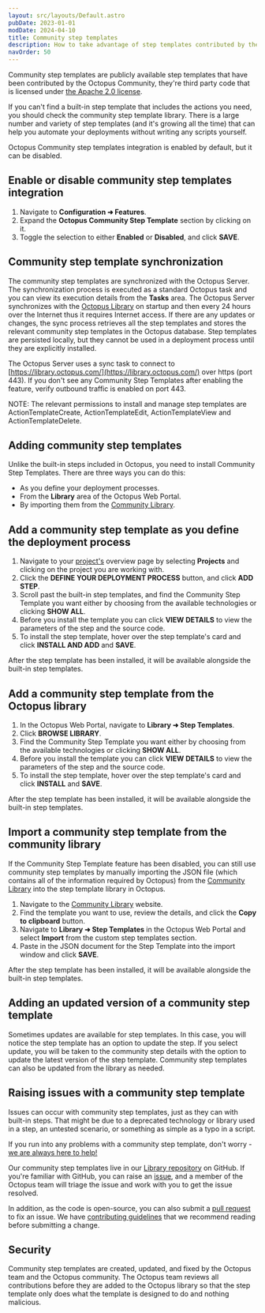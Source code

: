 ```yaml
---
layout: src/layouts/Default.astro
pubDate: 2023-01-01
modDate: 2024-04-10
title: Community step templates
description: How to take advantage of step templates contributed by the Octopus community.
navOrder: 50
---
```


Community step templates are publicly available step templates that have been contributed by the Octopus Community, they're third party code that is licensed under [the Apache 2.0 license](https://github.com/OctopusDeploy/Library/blob/master/LICENSE.txt).

If you can't find a built-in step template that includes the actions you need, you should check the community step template library. There is a large number and variety of step templates (and it's growing all the time) that can help you automate your deployments without writing any scripts yourself.

Octopus Community step templates integration is enabled by default, but it can be disabled.

## Enable or disable community step templates integration

1. Navigate to **Configuration ➜ Features**.
2. Expand the **Octopus Community Step Template** section by clicking on it.
3. Toggle the selection to either **Enabled** or **Disabled**, and click **SAVE**.

## Community step template synchronization

The community step templates are synchronized with the Octopus Server. The synchronization process is executed as a standard Octopus task and you can view its execution details from the **Tasks** area. The Octopus Server synchronizes with the [Octopus Library](https://library.octopus.com/) on startup and then every 24 hours over the Internet thus it requires Internet access. If there are any updates or changes, the sync process retrieves all the step templates and stores the relevant community step templates in the Octopus database. Step templates are persisted locally, but they cannot be used in a deployment process until they are explicitly installed.

The Octopus Server uses a sync task to connect to [https://library.octopus.com/](https://library.octopus.com/) over https (port 443). If you don't see any Community Step Templates after enabling the feature, verify outbound traffic is enabled on port 443.

NOTE: The relevant permissions to install and manage step templates are ActionTemplateCreate, ActionTemplateEdit, ActionTemplateView and ActionTemplateDelete.

## Adding community step templates

Unlike the built-in steps included in Octopus, you need to install Community Step Templates. There are three ways you can do this:

- As you define your deployment processes.
- From the **Library** area of the Octopus Web Portal.
- By importing them from the [Community Library](https://library.octopus.com/).

## Add a community step template as you define the deployment process

1. Navigate to your [project's](/docs/projects) overview page by selecting **Projects** and clicking on the project you are working with.
2. Click the **DEFINE YOUR DEPLOYMENT PROCESS** button, and click **ADD STEP**.
3. Scroll past the built-in step templates, and find the Community Step Template you want either by choosing from the available technologies or clicking **SHOW ALL**.
4. Before you install the template you can click **VIEW DETAILS** to view the parameters of the step and the source code.
5. To install the step template, hover over the step template's card and click **INSTALL AND ADD** and **SAVE**.

After the step template has been installed, it will be available alongside the built-in step templates.

## Add a community step template from the Octopus library

1. In the Octopus Web Portal, navigate to **Library ➜ Step Templates**.
2. Click **BROWSE LIBRARY**.
3. Find the Community Step Template you want either by choosing from the available technologies or clicking **SHOW ALL**.
4. Before you install the template you can click **VIEW DETAILS** to view the parameters of the step and the source code.
5. To install the step template, hover over the step template's card and click **INSTALL** and **SAVE**.

After the step template has been installed, it will be available alongside the built-in step templates.

## Import a community step template from the community library

If the Community Step Template feature has been disabled, you can still use community step templates by manually importing the JSON file (which contains all of the information required by Octopus) from the [Community Library](https://library.octopus.com/) into the step template library in Octopus.

1. Navigate to the [Community Library](https://library.octopus.com/) website.
2. Find the template you want to use, review the details, and click the **Copy to clipboard** button.
3. Navigate to **Library ➜ Step Templates** in the Octopus Web Portal and select **Import** from the custom step templates section.
4. Paste in the JSON document for the Step Template into the import window and click **SAVE**.

After the step template has been installed, it will be available alongside the built-in step templates.

## Adding an updated version of a community step template

Sometimes updates are available for step templates. In this case, you will notice the step template has an option to update the step. If you select update, you will be taken to the community step details with the option to update the latest version of the step template. Community step templates can also be updated from the library as needed.

## Raising issues with a community step template

Issues can occur with community step templates, just as they can with built-in steps. That might be due to a deprecated technology or library used in a step, an untested scenario, or something as simple as a typo in a script.

If you run into any problems with a community step template, don't worry - [we are always here to help!](https://octopus.com/support)

Our community step templates live in our [Library repository](https://github.com/OctopusDeploy/Library) on GitHub. If you're familiar with GitHub, you can raise an [issue](https://github.com/OctopusDeploy/Library/issues), and a member of the Octopus team will triage the issue and work with you to get the issue resolved.

In addition, as the code is open-source, you can also submit a [pull request](https://github.com/OctopusDeploy/Library/pulls) to fix an issue. We have [contributing guidelines](https://github.com/OctopusDeploy/Library/blob/master/.github/CONTRIBUTING.md) that we recommend reading before submitting a change.

## Security

Community step templates are created, updated, and fixed by the Octopus team and the Octopus community. The Octopus team reviews all contributions before they are added to the Octopus library so that the step template only does what the template is designed to do and nothing malicious.
